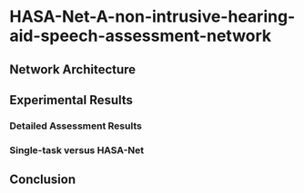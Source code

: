 # HASA-Net-A-non-intrusive-hearing-aid-speech-assessment-network


## Network Architecture

## Experimental Results
### Detailed Assessment Results


### Single-task versus HASA-Net

## Conclusion
